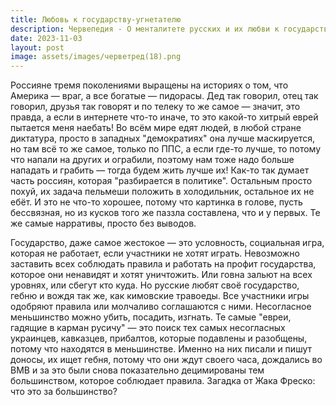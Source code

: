 ```yaml
---
title: Любовь к государству-угнетателю
description: Червепедия - О менталитете русских и их любви к государству-угнетателю.
date: 2023-11-03
layout: post
image: assets/images/черветред(18).png
---
```


<p>Россияне тремя поколениями выращены на историях о том, что Америка — враг, а все богатые — пидорасы. Дед так говорил, отец так говорил, друзья так говорят и по телеку то же самое — значит, это правда, а если в интернете что-то иначе, то это какой-то хитрый еврей пытается меня наебать! Во всём мире едят людей, в любой стране диктатура, просто в западных "демократиях" она лучше маскируется, но там всё то же самое, только по ППС, а если где-то лучше, то потому что напали на других и ограбили, поэтому нам тоже надо больше нападать и грабить — тогда будем жить лучше их! Как-то так думает часть россиян, которая "разбирается в политике". Остальным просто похуй, их задача пельмеши положить в холодильник, остальное их не ебёт. И это не что-то хорошее, потому что картинка в голове, пусть бессвязная, но из кусков того же паззла составлена, что и у первых. Те же самые нарративы, просто без выводов.</p>

<p>Государство, даже самое жестокое — это условность, социальная игра, которая не работает, если участники не хотят играть. Невозможно заставить всех соблюдать правила и работать на профит государства, которое они ненавидят и хотят уничтожить. Или говна зальют на всех уровнях, или сбегут кто куда. Но русские любят своё государство, гебню и вождя так же, как кимовские травоеды. Все участники игры одобряют правила или молчаливо соглашаются с ними. Несогласное меньшинство можно убить, посадить, изгнать. Те самые "евреи, гадящие в карман русичу" — это поиск тех самых несогласных украинцев, кавказцев, прибалтов, которые подавлены и разобщены, потому что находятся в меньшинстве. Именно на них писали и пишут доносы, их ищет гебня, потому что они ждут своего часа, дождались во ВМВ и за это были снова показательно децимированы тем большинством, которое соблюдает правила. Загадка от Жака Фреско: что это за большинство?</p>